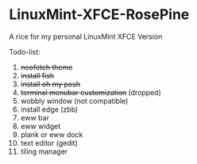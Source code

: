 # LinuxMint-XFCE-RosePine
A rice for my personal LinuxMint XFCE Version


Todo-list:
1. ~~neofetch theme~~
2. ~~install fish~~
3. ~~install oh my posh~~
4. ~~terminal menubar customization~~ (dropped)
5. wobbly window (not compatible)
6. install edge (zbb)
7. eww bar
8. eww widget
9. plank or eww dock
10. text editor (gedit)
11. tiling manager

